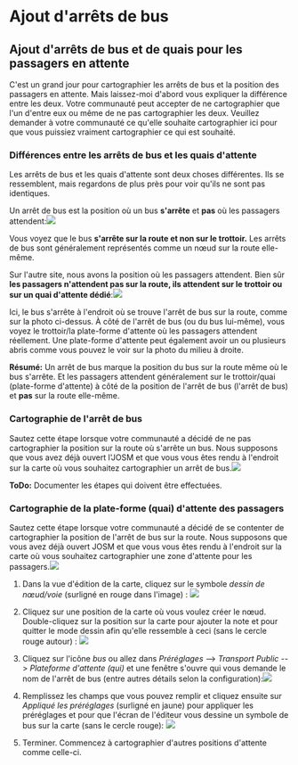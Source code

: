 # Ajout d'arrêts de bus

## Ajout d'arrêts de bus et de quais pour les passagers en attente

C'est un grand jour pour cartographier les arrêts de bus et la position des passagers en attente. Mais laissez-moi d'abord vous expliquer la différence entre les deux. Votre communauté peut accepter de ne cartographier que l'un d'entre eux ou même de ne pas cartographier les deux. Veuillez demander à votre communauté ce qu'elle souhaite cartographier ici pour que vous puissiez vraiment cartographier ce qui est souhaité.

### Différences entre les arrêts de bus et les quais d'attente

Les arrêts de bus et les quais d'attente sont deux choses différentes. Ils se ressemblent, mais regardons de plus près pour voir qu'ils ne sont pas identiques.

Un arrêt de bus est la position où un bus **s'arrête** et **pas** où les passagers attendent:![](https://upload.wikimedia.org/wikipedia/commons/thumb/e/ee/Pr%C5%AFmyslov%C3%A1_str3%2C_Prague_%C5%A0t%C4%9Brboholy.jpg/782px-Pr%C5%AFmyslov%C3%A1_str3%2C_Prague_%C5%A0t%C4%9Brboholy.jpg)

Vous voyez que le bus **s'arrête sur la route et non sur le trottoir.** Les arrêts de bus sont généralement représentés comme un nœud sur la route elle-même.

Sur l'autre site, nous avons la position où les passagers attendent. Bien sûr **les passagers n'attendent pas sur la route, ils attendent sur le trottoir ou sur un quai d'attente dédié**:![](https://upload.wikimedia.org/wikipedia/commons/thumb/c/c0/Bayview_trstwy.jpg/800px-Bayview_trstwy.jpg)


Ici, le bus s'arrête à l'endroit où se trouve l'arrêt de bus sur la route, comme sur la photo ci-dessus. À côté de l'arrêt de bus (ou du bus lui-même), vous voyez le trottoir/la plate-forme d'attente où les passagers attendent réellement. Une plate-forme d'attente peut également avoir un ou plusieurs abris comme vous pouvez le voir sur la photo du milieu à droite.


**Résumé:** Un arrêt de bus marque la position du bus sur la route même où le bus s'arrête. Et les passagers attendent généralement sur le trottoir/quai (plate-forme d'attente) à côté de la position de l'arrêt de bus (l'arrêt de bus) et **pas** sur la route elle-même.

### Cartographie de l'arrêt de bus


Sautez cette étape lorsque votre communauté a décidé de ne pas cartographier la position sur la route où s'arrête un bus. Nous supposons que vous avez déjà ouvert l'JOSM et que vous vous êtes rendu à l'endroit sur la carte où vous souhaitez cartographier un arrêt de bus.![](https://upload.wikimedia.org/wikipedia/commons/thumb/e/ee/Pr%C5%AFmyslov%C3%A1_str3%2C_Prague_%C5%A0t%C4%9Brboholy.jpg/313px-Pr%C5%AFmyslov%C3%A1_str3%2C_Prague_%C5%A0t%C4%9Brboholy.jpg)


**ToDo:** Documenter les étapes qui doivent être effectuées.

### Cartographie de la plate-forme (quai) d'attente des passagers


Sautez cette étape lorsque votre communauté a décidé de se contenter de cartographier la position de l'arrêt de bus sur la route. Nous supposons que vous avez déjà ouvert JOSM et que vous vous êtes rendu à l'endroit sur la carte où vous souhaitez cartographier une zone d'attente pour les passagers.![](https://upload.wikimedia.org/wikipedia/commons/thumb/c/c0/Bayview_trstwy.jpg/320px-Bayview_trstwy.jpg)

1. Dans la vue d'édition de la carte, cliquez sur le symbole _dessin de nœud/voie_ (surligné en rouge dans l'image) : ![](josm-editor-addnote.png)

2. Cliquez sur une position de la carte où vous voulez créer le nœud. Double-cliquez sur la position sur la carte pour ajouter la note et pour quitter le mode dessin afin qu'elle ressemble à ceci (sans le cercle rouge autour) : ![](josm-editor-nodeonmap.png)

3. Cliquez sur l'icône _bus_ ou allez dans _Préréglages_ --> _Transport Public_ --> _Plateforme d'attente (qui)_ et une fenêtre s'ouvre qui vous demande le nom de l'arrêt de bus (entre autres détails selon la configuration):![](josm-busstation-addname.png)

4. Remplissez les champs que vous pouvez remplir et cliquez ensuite sur _Appliqué les préréglages_ (surligné en jaune) pour appliquer les préréglages et pour que l'écran de l'éditeur vous dessine un symbole de bus sur la carte (sans le cercle rouge): ![](josm-editor-bussymbolonmap.png)

5. Terminer. Commencez à cartographier d'autres positions d'attente comme celle-ci.
